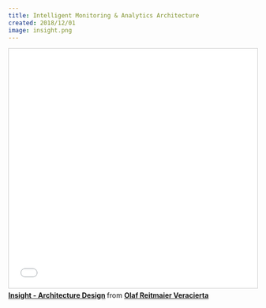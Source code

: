 ```yaml
---
title: Intelligent Monitoring & Analytics Architecture
created: 2018/12/01
image: insight.png
---
```


<div class="text-center">
<iframe src="//www.slideshare.net/slideshow/embed_code/key/itMcQ4xKQuf47L" width="595" height="485" frameborder="0" marginwidth="0" marginheight="0" scrolling="no" style="border:1px solid #CCC; border-width:1px; margin-bottom:5px; max-width: 100%;" allowfullscreen> </iframe> <div style="margin-bottom:5px"> <strong> <a href="//www.slideshare.net/olafrv/insight-architecture-design-2018" title="Insight - Architecture Design" target="_blank">Insight - Architecture Design</a> </strong> from <strong><a href="https://www.slideshare.net/olafrv" target="_blank">Olaf Reitmaier Veracierta</a></strong> </div>
</div>